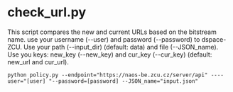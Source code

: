 # check_url.py

This script compares the new and current URLs based on the bitstream name.
use your username (--user) and password (--password) to dspace-ZCU. Use your path (--input_dir) (default: data) and file (--JSON_name).
Use you keys: new_key (--new_key) and cur_key (--cur_key) (default: new_url and cur_url).

```
python policy.py --endpoint="https://naos-be.zcu.cz/server/api" ----user="[user] "--password=[password] --JSON_name="input.json"
```

